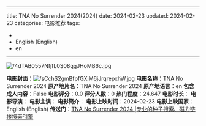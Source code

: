 
---
title: TNA No Surrender 2024(2024)
date: 2024-02-23
updated: 2024-02-23
categories: 电影推荐
tags:

- 
- English (English)
- en
---

<img src="https://image.tmdb.org/t/p/original/4dTAB0557NfjfL0S08qgJHoMB6c.jpg" alt="/4dTAB0557NfjfL0S08qgJHoMB6c.jpg" title="/4dTAB0557NfjfL0S08qgJHoMB6c.jpg">

**电影封面**：<img src="https://image.tmdb.org/t/p/w200/sCchS2gmBfpfGXiM6jJrqrepxhW.jpg" alt="/sCchS2gmBfpfGXiM6jJrqrepxhW.jpg" title="/sCchS2gmBfpfGXiM6jJrqrepxhW.jpg">
**电影名称**：TNA No Surrender 2024
**原产地片名**：TNA No Surrender 2024
**原产地语言**：en
**包含成人内容**：False
**电影评分**：0.0
**评分人数**：0
**热门程度**：24.647
**电影时长**：
**电影导演**：
**电影主演**：
**电影简介**：
**电影上映时间**：2024-02-23
**电影上映国家**：English (English)
**传送门**：[TNA No Surrender 2024 |专业的种子搜索、磁力链接搜索引擎](https://movie.amd794.com:2083/?search=TNA%20No%20Surrender%202024&ordering=&mode=match_phrase&page_size=10&page=1)

